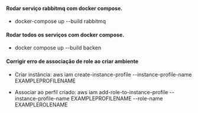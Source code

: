 #### Rodar serviço rabbitmq com docker compose.
* docker-compose up --build rabbitmq

#### Rodar todos os serviços com docker compose.
* docker compose up --build backen

#### Corrigir erro de associação de role ao criar ambiente

* Criar instância:
aws iam create-instance-profile --instance-profile-name EXAMPLEPROFILENAME


* Associar ao perfil criado:
aws iam add-role-to-instance-profile --instance-profile-name EXAMPLEPROFILENAME --role-name EXAMPLEROLENAME
